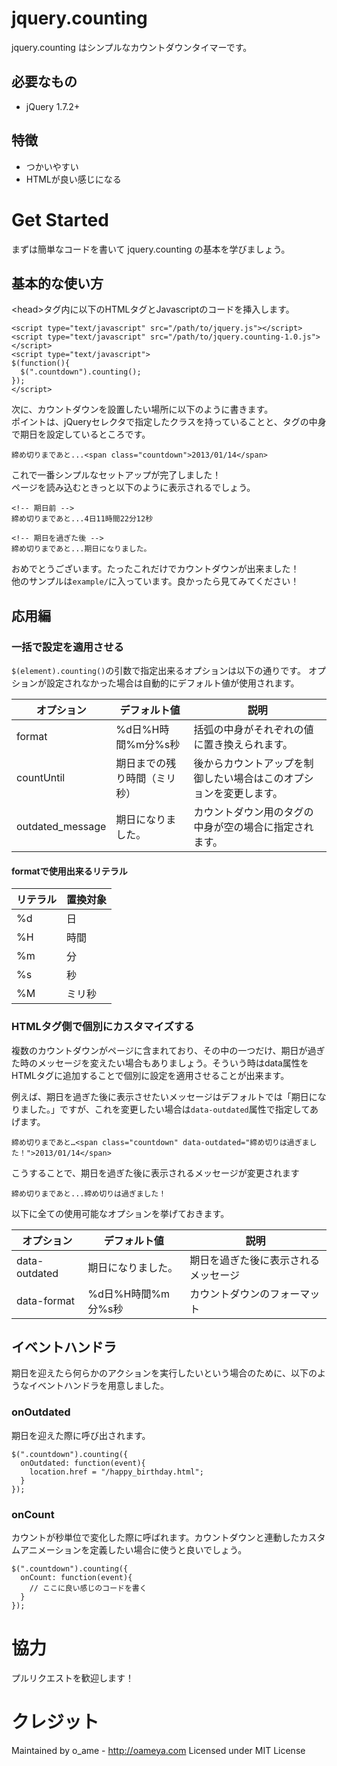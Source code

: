# jquery.counting

jquery.counting はシンプルなカウントダウンタイマーです。

## 必要なもの

* jQuery 1.7.2+

## 特徴

* つかいやすい
* HTMLが良い感じになる

# Get Started
まずは簡単なコードを書いて jquery.counting の基本を学びましょう。

## 基本的な使い方

&lt;head&gt;タグ内に以下のHTMLタグとJavascriptのコードを挿入します。

	<script type="text/javascript" src="/path/to/jquery.js"></script>
	<script type="text/javascript" src="/path/to/jquery.counting-1.0.js"></script>
	<script type="text/javascript">
	$(function(){
	  $(".countdown").counting();
	});
	</script>

次に、カウントダウンを設置したい場所に以下のように書きます。  
ポイントは、jQueryセレクタで指定したクラスを持っていることと、タグの中身で期日を設定しているところです。

	締め切りまであと...<span class="countdown">2013/01/14</span>

これで一番シンプルなセットアップが完了しました！  
ページを読み込むときっと以下のように表示されるでしょう。
	
	<!-- 期日前 -->
	締め切りまであと...4日11時間22分12秒
	
	<!-- 期日を過ぎた後 -->
	締め切りまであと...期日になりました。

おめでとうございます。たったこれだけでカウントダウンが出来ました！  
他のサンプルは`example/`に入っています。良かったら見てみてください！

## 応用編

### 一括で設定を適用させる
`$(element).counting()`の引数で指定出来るオプションは以下の通りです。
オプションが設定されなかった場合は自動的にデフォルト値が使用されます。

オプション|デフォルト値|説明
--------|----------|-----
format  |%d日%H時間%m分%s秒|括弧の中身がそれぞれの値に置き換えられます。
countUntil|期日までの残り時間（ミリ秒）|後からカウントアップを制御したい場合はこのオプションを変更します。
outdated_message|期日になりました。|カウントダウン用のタグの中身が空の場合に指定されます。

#### formatで使用出来るリテラル

リテラル|置換対象
-|-
%d|日
%H|時間
%m|分
%s|秒
%M|ミリ秒

### HTMLタグ側で個別にカスタマイズする
複数のカウントダウンがページに含まれており、その中の一つだけ、期日が過ぎた時のメッセージを変えたい場合もありましょう。そういう時はdata属性をHTMLタグに追加することで個別に設定を適用させることが出来ます。

例えば、期日を過ぎた後に表示させたいメッセージはデフォルトでは「期日になりました。」ですが、これを変更したい場合は`data-outdated`属性で指定してあげます。

	締め切りまであと…<span class="countdown" data-outdated="締め切りは過ぎました！">2013/01/14</span>

こうすることで、期日を過ぎた後に表示されるメッセージが変更されます
	
	締め切りまであと...締め切りは過ぎました！
	
以下に全ての使用可能なオプションを挙げておきます。

オプション        |デフォルト値|説明
----------------|----------|----------------
data-outdated   |期日になりました。|期日を過ぎた後に表示されるメッセージ
data-format     |%d日%H時間%m分%s秒|カウントダウンのフォーマット

## イベントハンドラ
期日を迎えたら何らかのアクションを実行したいという場合のために、以下のようなイベントハンドラを用意しました。

### onOutdated

期日を迎えた際に呼び出されます。

	$(".countdown").counting({
	  onOutdated: function(event){
	    location.href = "/happy_birthday.html";
	  }
	});

### onCount

カウントが秒単位で変化した際に呼ばれます。カウントダウンと連動したカスタムアニメーションを定義したい場合に使うと良いでしょう。

	$(".countdown").counting({
	  onCount: function(event){
	    // ここに良い感じのコードを書く
	  }
	});

# 協力

プルリクエストを歓迎します！

# クレジット

Maintained by o_ame - <http://oameya.com>
Licensed under MIT License